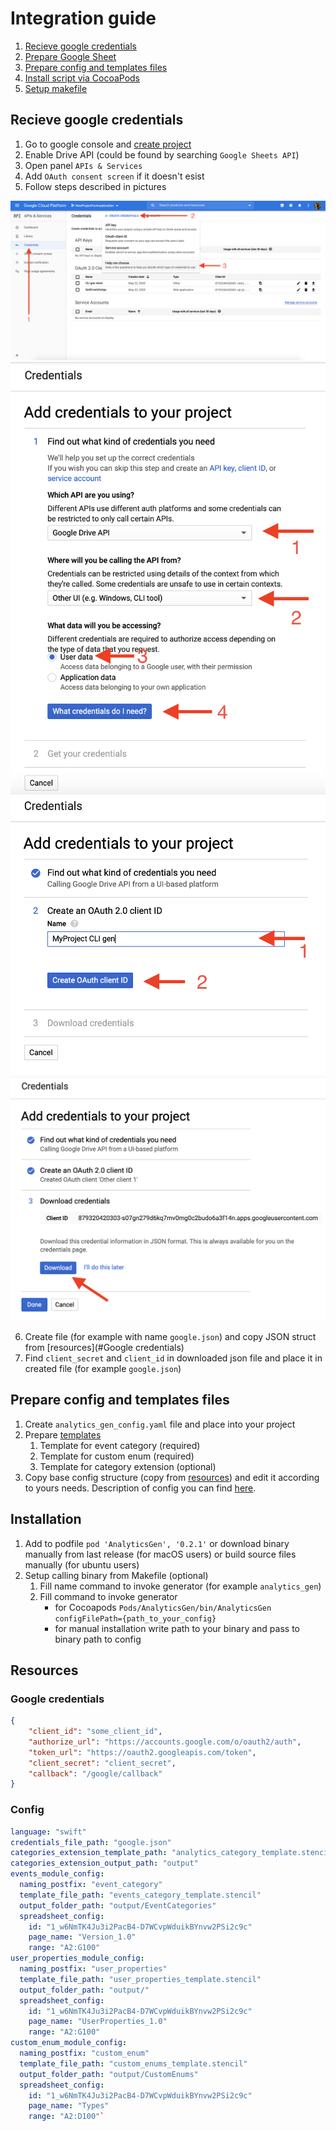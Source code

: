 # Integration guide

1. [Recieve google credentials](#Recieve-google-credentials)
2. [Prepare Google Sheet](spreadsheet.md)
3. [Prepare config and templates files](#Prepare-config-and-templates-files)
4. [Install script via CocoaPods](#Install-script-via-CocoaPods)
5. [Setup makefile](#Setup-makefile)

## Recieve google credentials

1. Go to google console and [create project](https://console.cloud.google.com/projectcreate)
2. Enable Drive API (could be found by searching `Google Sheets API`)
3. Open panel `APIs & Services`
4. Add `OAuth consent screen` if it doesn't esist
5. Follow steps described in pictures

![Integration step 1](../Resources/integration/integration_1.png)
![Integration step 2](../Resources/integration/integration_2.png)
![Integration step 3](../Resources/integration/integration_3.png)
![Integration step 4](../Resources/integration/integration_4.png)

6. Create file (for example with name `google.json`) and copy JSON struct from [resources](#Google credentials)
7. Find `client_secret` and `client_id` in downloaded json file and place it in created file (for example `google.json`)

## Prepare config and templates files

1. Create `analytics_gen_config.yaml` file and place into your project
2. Prepare [templates](templates.md)
    1. Template for event category (required)
    2. Template for custom enum (required)
    3. Template for category extension (optional)
3. Copy base config structure (copy from [resources](#Config)) and edit it according to yours needs. Description of config you can find [here](config.md).

## Installation

1. Add to podfile `pod 'AnalyticsGen', '0.2.1'` or download binary manually from last release (for macOS users) or build source files manually (for ubuntu users)
2. Setup calling binary from Makefile (optional)
    1. Fill name command to invoke generator (for example `analytics_gen`)
    2. Fill command to invoke generator
        - for Cocoapods `Pods/AnalyticsGen/bin/AnalyticsGen configFilePath={path_to_your_config}`
        - for manual installation write path to your binary and pass to binary path to config

## Resources

### Google credentials

```json
{
    "client_id": "some_client_id",
    "authorize_url": "https://accounts.google.com/o/oauth2/auth",
    "token_url": "https://oauth2.googleapis.com/token",
    "client_secret": "client_secret",
    "callback": "/google/callback"
}
```

### Config

```yaml
language: "swift"
credentials_file_path: "google.json"
categories_extension_template_path: "analytics_category_template.stencil"
categories_extension_output_path: "output"
events_module_config:
  naming_postfix: "event_category"
  template_file_path: "events_category_template.stencil"
  output_folder_path: "output/EventCategories"
  spreadsheet_config:
    id: "1_w6NmTK4Ju3i2PacB4-D7WCvpWduikBYnvw2PSi2c9c"
    page_name: "Version_1.0"
    range: "A2:G100"
user_properties_module_config:
  naming_postfix: "user_properties"
  template_file_path: "user_properties_template.stencil"
  output_folder_path: "output/"
  spreadsheet_config:
    id: "1_w6NmTK4Ju3i2PacB4-D7WCvpWduikBYnvw2PSi2c9c"
    page_name: "UserProperties_1.0"
    range: "A2:G100"
custom_enum_module_config:
  naming_postfix: "custom_enum"
  template_file_path: "custom_enums_template.stencil"
  output_folder_path: "output/CustomEnums"
  spreadsheet_config:
    id: "1_w6NmTK4Ju3i2PacB4-D7WCvpWduikBYnvw2PSi2c9c"
    page_name: "Types"
    range: "A2:D100"`
```
